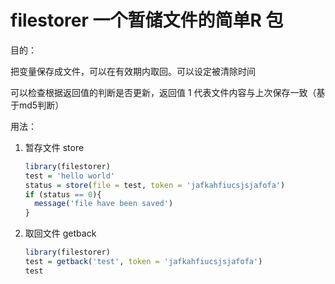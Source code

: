 # filestorer 一个暂储文件的简单R 包

目的：

把变量保存成文件，可以在有效期内取回。可以设定被清除时间

可以检查根据返回值的判断是否更新，返回值 1 代表文件内容与上次保存一致（基于md5判断）



用法：

1. 暂存文件 store

   ```R
   library(filestorer)
   test = 'hello world'
   status = store(file = test, token = 'jafkahfiucsjsjafofa')
   if (status == 0){
     message('file have been saved')
   }
   ```

   

2. 取回文件 getback

   ```R
   library(filestorer)
   test = getback('test', token = 'jafkahfiucsjsjafofa')
   test
   ```

   
